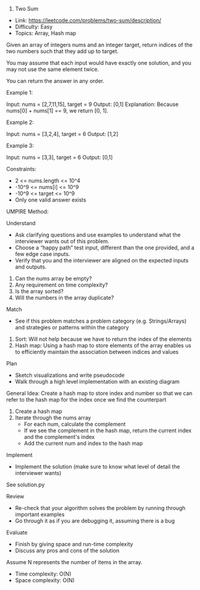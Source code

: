 1. Two Sum

- Link: https://leetcode.com/problems/two-sum/description/
- Difficulty: Easy
- Topics: Array, Hash map

Given an array of integers nums and an integer target, return indices of the two numbers such that they add up to target.

You may assume that each input would have exactly one solution, and you may not use the same element twice.

You can return the answer in any order.

Example 1:

Input: nums = [2,7,11,15], target = 9
Output: [0,1]
Explanation: Because nums[0] + nums[1] == 9, we return [0, 1].

Example 2:

Input: nums = [3,2,4], target = 6
Output: [1,2]

Example 3:

Input: nums = [3,3], target = 6
Output: [0,1]

Constraints:

* 2 <= nums.length <= 10^4
* -10^9 <= nums[i] <= 10^9
* -10^9 <= target <= 10^9
* Only one valid answer exists


UMPIRE Method:

Understand

- Ask clarifying questions and use examples to understand what the interviewer wants out of this problem.
- Choose a “happy path” test input, different than the one provided, and a few edge case inputs.
- Verify that you and the interviewer are aligned on the expected inputs and outputs.

1. Can the nums array be empty?
2. Any requirement on time complexity?
3. Is the array sorted?
4. Will the numbers in the array duplicate?

Match 

- See if this problem matches a problem category (e.g. Strings/Arrays) and strategies or patterns within the category

1. Sort: Will not help because we have to return the index of the elements
2. Hash map: Using a hash map to store elements of the array enables us to efficiently maintain the association between indices and values

Plan 

- Sketch visualizations and write pseudocode
- Walk through a high level implementation with an existing diagram

General Idea: Create a hash map to store index and number so that we can refer to the hash map for the index once we find the counterpart

1. Create a hash map
2. Iterate through the nums array
    - For each num, calculate the complement
    - If we see the complement in the hash map, return the current index and the complement's index
    - Add the current num and index to the hash map
    
Implement 

- Implement the solution (make sure to know what level of detail the interviewer wants)

See solution.py

Review

- Re-check that your algorithm solves the problem by running through important examples
- Go through it as if you are debugging it, assuming there is a bug

Evaluate 

- Finish by giving space and run-time complexity
- Discuss any pros and cons of the solution

Assume N represents the number of items in the array.
- Time complexity: O(N)
- Space complexity: O(N)
